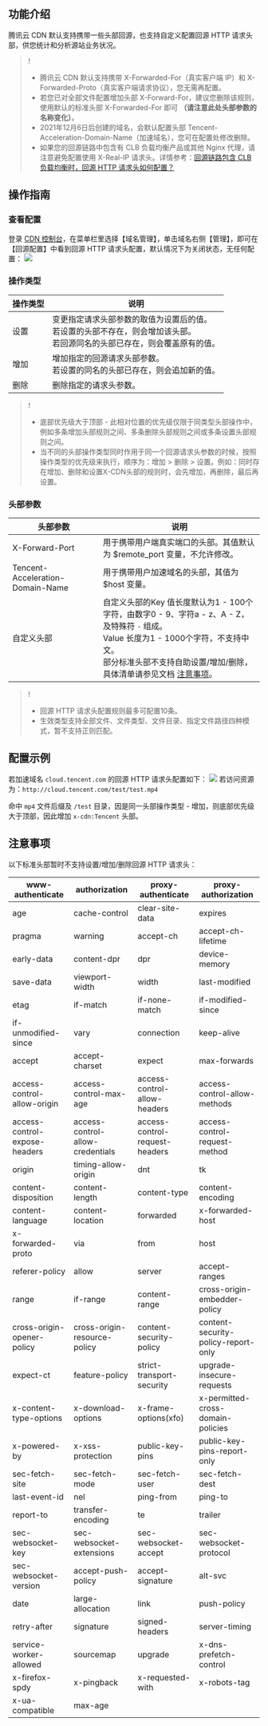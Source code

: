 ## 功能介绍

腾讯云 CDN 默认支持携带一些头部回源，也支持自定义配置回源 HTTP 请求头部，供您统计和分析源站业务状况。

>!
>- 腾讯云 CDN 默认支持携带 X-Forwarded-For（真实客户端 IP）和 X-Forwarded-Proto（真实客户端请求协议），您无需再配置。
>- 若您已对全部文件配置增加头部 X-Forward-For，建议您删除该规则，使用默认的标准头部 X-Forwarded-For 即可 **（请注意此处头部参数的名称变化）**。
>- 2021年12月6日后创建的域名，会默认配置头部 Tencent-Acceleration-Domain-Name（加速域名），您可在配置处修改删除。
>- 如果您的回源链路中包含有 CLB 负载均衡产品或其他 Nginx 代理，请注意避免配置使用 X-Real-IP 请求头。详情参考：[回源链路包含 CLB 负载均衡时，回源 HTTP 请求头如何配置？](https://cloud.tencent.com/document/product/228/73703#m6)

## 操作指南

### 查看配置

登录 [CDN 控制台](https://console.cloud.tencent.com/cdn)，在菜单栏里选择【域名管理】，单击域名右侧【管理】，即可在【回源配置】中看到回源 HTTP 请求头配置，默认情况下为关闭状态，无任何配置：
![](https://qcloudimg.tencent-cloud.cn/raw/74c6b1b281a8e72476d27a2a092f632e.png)

### 操作类型

| 操作类型 | 说明                                                         |
| -------- | ------------------------------------------------------------ |
| 设置     |变更指定请求头部参数的取值为设置后的值。<br/>若设置的头部不存在，则会增加该头部。<br/>若回源同名的头部已存在，则会覆盖原有的值。|
| 增加     | 增加指定的回源请求头部参数。<br/>若设置的同名的头部已存在，则会追加新的值。 |
| 删除     | 删除指定的请求头参数。                                       |

>!
> - 底部优先级大于顶部 - 此相对位置的优先级仅限于同类型头部操作中，例如多条增加头部规则之间、多条删除头部规则之间或多条设置头部规则之间。
> - 当不同的头部操作类型同时作用于同一个回源请求头参数的时候，按照操作类型的优先级来执行，顺序为：增加 > 删除 > 设置。例如：同时存在增加、删除和设置X-CDN头部的规则时，会先增加，再删除，最后再设置。

### 头部参数

| 头部参数       | 说明                                                         |
| -------------- | ------------------------------------------------------------ |
| X-Forward-Port | 用于携带用户端真实端口的头部。其值默认为 $remote_port 变量，不允许修改。 |
| Tencent-Acceleration-Domain-Name | 用于携带用户加速域名的头部，其值为 $host 变量。 |
| 自定义头部     | 自定义头部的Key 值长度默认为1 - 100个字符，由数字0 - 9、字符a - z、A - Z，及特殊符 `-` 组成。<br>Value 长度为1 - 1000个字符，不支持中文。<br>部分标准头部不支持自助设置/增加/删除，具体清单请参见文档 [注意事项](#noice)。 |

> !
> - 回源 HTTP 请求头配置规则最多可配置10条。
> - 生效类型支持全部文件、文件类型、文件目录、指定文件路径四种模式，暂不支持正则匹配。



## 配置示例

若加速域名 `cloud.tencent.com` 的回源 HTTP 请求头配置如下：
![](https://main.qcloudimg.com/raw/cd018a8767ffdbd57862db197af48141.png)
若访问资源为：`http://cloud.tencent.com/test/test.mp4`

命中 `mp4` 文件后缀及 `/test` 目录，因是同一头部操作类型 - 增加，则底部优先级大于顶部，因此增加 `x-cdn:Tencent` 头部。

## 注意事项[](id:noice)

以下标准头部暂时不支持设置/增加/删除回源 HTTP 请求头：

| www-authenticate              | authorization                    | proxy-authenticate             | proxy-authorization                 |
| ----------------------------- | -------------------------------- | ------------------------------ | ----------------------------------- |
| age                           | cache-control                    | clear-site-data                | expires                             |
| pragma                        | warning                          | accept-ch                      | accept-ch-lifetime                  |
| early-data                    | content-dpr                      | dpr                            | device-memory                       |
| save-data                     | viewport-width                   | width                          | last-modified                       |
| etag                          | if-match                         | if-none-match                  | if-modified-since                   |
| if-unmodified-since           | vary                             | connection                     | keep-alive                          |
| accept                        | accept-charset                   | expect                         | max-forwards                        |
| access-control-allow-origin   | access-control-max-age           | access-control-allow-headers   | access-control-allow-methods        |
| access-control-expose-headers | access-control-allow-credentials | access-control-request-headers | access-control-request-method       |
| origin                        | timing-allow-origin              | dnt                            | tk                                  |
| content-disposition           | content-length                   | content-type                   | content-encoding                    |
| content-language              | content-location                 | forwarded                      | x-forwarded-host                    |
| x-forwarded-proto             | via                              | from                           | host                                |
| referer-policy                | allow                            | server                         | accept-ranges                       |
| range                         | if-range                         | content-range                  | cross-origin-embedder-policy        |
| cross-origin-opener-policy    | cross-origin-resource-policy     | content-security-policy        | content-security-policy-report-only |
| expect-ct                     | feature-policy                   | strict-transport-security      | upgrade-insecure-requests           |
| x-content-type-options        | x-download-options               | x-frame-options(xfo)           | x-permitted-cross-domain-policies   |
| x-powered-by                  | x-xss-protection                 | public-key-pins                | public-key-pins-report-only         |
| sec-fetch-site                | sec-fetch-mode                   | sec-fetch-user                 | sec-fetch-dest                      |
| last-event-id                 | nel                              | ping-from                      | ping-to                             |
| report-to                     | transfer-encoding                | te                             | trailer                             |
| sec-websocket-key             | sec-websocket-extensions         | sec-websocket-accept           | sec-websocket-protocol              |
| sec-websocket-version         | accept-push-policy               | accept-signature               | alt-svc                             |
| date                          | large-allocation                 | link                           | push-policy                         |
| retry-after                   | signature                        | signed-headers                 | server-timing                       |
| service-worker-allowed        | sourcemap                        | upgrade                        | x-dns-prefetch-control              |
| x-firefox-spdy                | x-pingback                       | x-requested-with               | x-robots-tag                        |
| x-ua-compatible               | max-age                          |                                |                                     |
